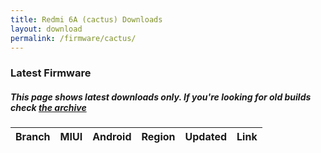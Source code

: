 ```yaml
---
title: Redmi 6A (cactus) Downloads
layout: download
permalink: /firmware/cactus/
---
```


### Latest Firmware
##### This page shows latest downloads only. If you're looking for old builds check [the archive](/archive/firmware/cactus/)


<div class="table-responsive-md">
<table id="firmware" class="compact table table-striped table-hover table-sm">
    <thead class="thead-dark">
        <tr>
            <th>Branch</th>
            <th>MIUI</th>
            <th>Android</th>
            <th>Region</th>
            <th>Updated</th>
            <th>Link</th>
        </tr>
    </thead>
    <script>loadFirmwareDownloads('cactus', 'latest')</script>
</table>
</div>
